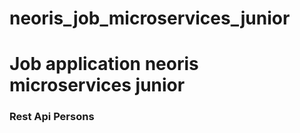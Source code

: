 # neoris_job_microservices_junior
# Job application neoris microservices junior
### Rest Api Persons

